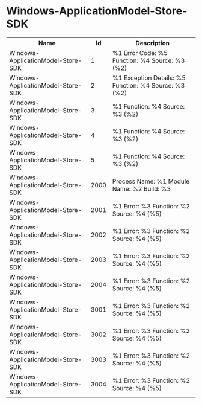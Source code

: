 # Windows-ApplicationModel-Store-SDK

<table>
<colgroup><col/><col/><col/></colgroup>
<tr><th>Name</th><th>Id</th><th>Description</th></tr>
<tr><td>Windows-ApplicationModel-Store-SDK</td><td>1</td><td>%1
Error Code: %5
Function: %4
Source: %3 (%2)</td></tr>
<tr><td>Windows-ApplicationModel-Store-SDK</td><td>2</td><td>%1
Exception Details: %5
Function: %4
Source: %3 (%2)</td></tr>
<tr><td>Windows-ApplicationModel-Store-SDK</td><td>3</td><td>%1
Function: %4
Source: %3 (%2)</td></tr>
<tr><td>Windows-ApplicationModel-Store-SDK</td><td>4</td><td>%1
Function: %4
Source: %3 (%2)</td></tr>
<tr><td>Windows-ApplicationModel-Store-SDK</td><td>5</td><td>%1
Function: %4
Source: %3 (%2)</td></tr>
<tr><td>Windows-ApplicationModel-Store-SDK</td><td>2000</td><td>Process Name: %1
Module Name: %2
Build: %3
</td></tr>
<tr><td>Windows-ApplicationModel-Store-SDK</td><td>2001</td><td>%1
Error: %3
Function: %2
Source: %4 (%5)</td></tr>
<tr><td>Windows-ApplicationModel-Store-SDK</td><td>2002</td><td>%1
Error: %3
Function: %2
Source: %4 (%5)</td></tr>
<tr><td>Windows-ApplicationModel-Store-SDK</td><td>2003</td><td>%1
Error: %3
Function: %2
Source: %4 (%5)</td></tr>
<tr><td>Windows-ApplicationModel-Store-SDK</td><td>2004</td><td>%1
Error: %3
Function: %2
Source: %4 (%5)</td></tr>
<tr><td>Windows-ApplicationModel-Store-SDK</td><td>3001</td><td>%1
Error: %3
Function: %2
Source: %4 (%5)</td></tr>
<tr><td>Windows-ApplicationModel-Store-SDK</td><td>3002</td><td>%1
Error: %3
Function: %2
Source: %4 (%5)</td></tr>
<tr><td>Windows-ApplicationModel-Store-SDK</td><td>3003</td><td>%1
Error: %3
Function: %2
Source: %4 (%5)</td></tr>
<tr><td>Windows-ApplicationModel-Store-SDK</td><td>3004</td><td>%1
Error: %3
Function: %2
Source: %4 (%5)</td></tr>
</table>
